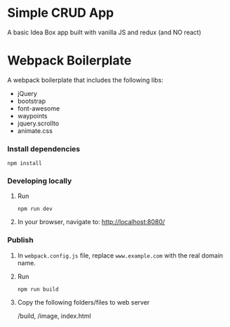 # Simple CRUD App 

A basic Idea Box app built with vanilla JS and redux (and NO react)

# Webpack Boilerplate

A webpack boilerplate that includes the following libs:

* jQuery
* bootstrap
* font-awesome
* waypoints
* jquery.scrollto
* animate.css

### Install dependencies

```
npm install
```

### Developing locally

1. Run

	```
	npm run dev
	```

2. In your browser, navigate to: [http://localhost:8080/](http://localhost:8080/)

### Publish

1. In `webpack.config.js` file, replace `www.example.com` with the real domain name.

2. Run

	```
	npm run build
	```

3. Copy the following folders/files to web server

	/build,
	/image,
	index.html
